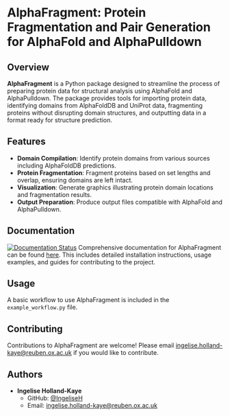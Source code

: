 # AlphaFragment: Protein Fragmentation and Pair Generation for AlphaFold and AlphaPulldown

## Overview
**AlphaFragment** is a Python package designed to streamline the process of preparing protein data for structural analysis using AlphaFold and AlphaPulldown. The package provides tools for importing protein data, identifying domains from AlphaFoldDB and UniProt data, fragmenting proteins without disrupting domain structures, and outputting data in a format ready for structure prediction.

## Features
- **Domain Compilation**: Identify protein domains from various sources including AlphaFoldDB predictions.
- **Protein Fragmentation**: Fragment proteins based on set lengths and overlap, ensuring domains are left intact.
- **Visualization**: Generate graphics illustrating protein domain locations and fragmentation results.
- **Output Preparation**: Produce output files compatible with AlphaFold and AlphaPulldown.

## Documentation
[![Documentation Status](https://beta.readthedocs.org/projects/colabfold-input-preparation/badge/?version=v1.0.2)](https://beta.readthedocs.org/projects/colabfold-input-preparation/en/v1.0.2/)
Comprehensive documentation for AlphaFragment can be found [here](https://beta.readthedocs.org/projects/colabfold-input-preparation/en/v1.0.2/). This includes detailed installation instructions, usage examples, and guides for contributing to the project.

## Usage
A basic workflow to use AlphaFragment is included in the `example_workflow.py` file.

## Contributing
Contributions to AlphaFragment are welcome! Please email [ingelise.holland-kaye@reuben.ox.ac.uk](mailto:ingelise.holland-kaye@reuben.ox.ac.uk) if you would like to contribute.

## Authors
- **Ingelise Holland-Kaye**
  - GitHub: [@IngeliseH](https://github.com/IngeliseH)
  - Email: [ingelise.holland-kaye@reuben.ox.ac.uk](mailto:ingelise.holland-kaye@reuben.ox.ac.uk)
